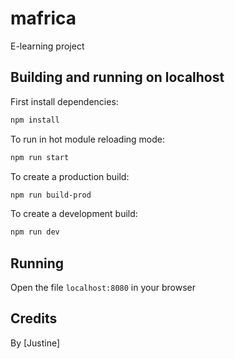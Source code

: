 # mafrica

E-learning project

## Building and running on localhost

First install dependencies:

```sh
npm install
```

To run in hot module reloading mode:

```sh
npm run start
```

To create a production build:

```sh
npm run build-prod
```

To create a development build:

```sh
npm run dev
```

## Running

Open the file `localhost:8080` in your browser

## Credits

By [Justine]